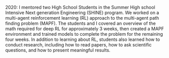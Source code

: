 2020: I mentored two High School Students in the Summer High school Intensive Next generation Engineering (SHINE) program.
We worked on a multi-agent reinforcement learning (RL) approach to the multi-agent path finding problem (MAPF). 
The students and I covered an overview of the math required for deep RL for approximately 3 weeks, then created a MAPF environment and trained models to complete the problem for the remaining four weeks.
In addition to learning about RL, students also learned how to conduct research, including how to read papers, how to ask scientific questions, and how to present meaningful results.
